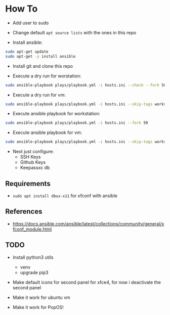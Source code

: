 # How To

- Add user to sudo

- Change default `apt source lists` with the ones in this repo

- Install ansible:

```bash
sudo apt-get update
sudo apt-get -y install ansible
```

- Install git and clone this repo


- Execute a dry run for worstation:

```bash
sudo ansible-playbook plays/playbook.yml -i hosts.ini --check --fork 50
```

- Execute a dry run for vm:

```bash
sudo ansible-playbook plays/playbook.yml -i hosts.ini --skip-tags workstation --check --fork 50
```

- Execute ansible playbook for workstation:

```bash
sudo ansible-playbook plays/playbook.yml -i hosts.ini --fork 50
```

- Execute ansible playbook for vm:

```bash
sudo ansible-playbook plays/playbook.yml -i hosts.ini --skip-tags workstation --fork 50
```


- Next just configure:
	- SSH Keys
	- Github Keys
	- Keepassxc db

## Requirements

- `sudo apt install dbus-x11` for xfconf with ansible

## References

- https://docs.ansible.com/ansible/latest/collections/community/general/xfconf_module.html

## TODO

- Install python3 utils
	- venv
	- upgrade pip3

- Make default icons for second panel for xfce4, for now i deactivate the second panel

- Make it work for ubuntu vm

- Make it work for PopOS!